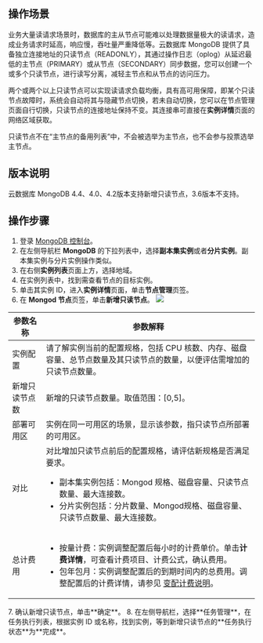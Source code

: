 ## 操作场景
业务大量读请求场景时，数据库的主从节点可能难以处理数据量极大的读请求，造成业务请求时延高，响应慢，吞吐量严重降低等。云数据库 MongoDB 提供了具备独立连接地址的只读节点（READONLY），其通过操作日志（oplog）从延迟最低的主节点（PRIMARY）或从节点（SECONDARY）同步数据，您可以创建一个或多个只读节点，进行读写分离，减轻主节点和从节点的访问压力。

两个或两个以上只读节点可以实现读请求负载均衡，具有高可用保障，即某个只读节点故障时，系统会自动将其与隐藏节点切换，若未自动切换，您可以在节点管理页面自行切换，只读节点的连接地址保持不变。其连接串可直接在**实例详情**页面的网络区域获取。

只读节点不在“主节点的备用列表”中，不会被选举为主节点，也不会参与投票选举主节点。

## 版本说明
云数据库 MongoDB 4.4、4.0、4.2版本支持新增只读节点，3.6版本不支持。

## 操作步骤
1. 登录 [MongoDB 控制台](https://console.cloud.tencent.com/mongodb)。
2. 在左侧导航栏 **MongoDB** 的下拉列表中，选择**副本集实例**或者**分片实例**。副本集实例与分片实例操作类似。
3. 在右侧**实例列表**页面上方，选择地域。
4. 在实例列表中，找到需查看节点的目标实例。
5. 单击其实例 ID，进入**实例详情**页面，单击**节点管理**页签。
6. 在 **Mongod 节点**页签，单击**新增只读节点**。
![](https://qcloudimg.tencent-cloud.cn/raw/95ec232e6111db16d1b850aff88434a4.png)
<table>
<thead><tr><th>参数名称</th><th>参数解释</th></tr></thead>
<tbody><tr>
<td>实例配置</td>
<td>请了解实例当前的配置规格，包括 CPU 核数、内存、磁盘容量、总节点数量及其只读节点的数量，以便评估需增加的只读节点数量。</td></tr>
<tr>
<td>新增只读节点数</td>
<td>新增的只读节点数量。取值范围：[0,5]。</td></tr>
<tr>
<td>部署可用区</td>
<td>实例在同一可用区的场景，显示该参数，指只读节点所部署的可用区。</td></tr>
<tr>
<td>对比</td>
<td>对比增加只读节点前后的配置规格，请评估新规格是否满足要求。<ul><li>副本集实例包括：Mongod 规格、磁盘容量、只读节点数量、最大连接数。</li><li>分片实例包括：分片数量、Mongod规格、磁盘容量、只读节点数量、最大连接数。</li></ul></td></tr>
<tr>
<td>总计费用</td>
<td><ul><li>按量计费：实例调整配置后每小时的计费单价。单击<b>计费详情</b>，可查看计费项目、计费公式，确认费用。</li><li>包年包月：实例调整配置后的到期时间内的总费用。调整配置后的计费详情，请参见 <a href="https://cloud.tencent.com/document/product/240/64503">变配计费说明</a>。</li></ul></td></tr>
</tbody></table>
7. 确认新增只读节点，单击**确定**。
8. 在左侧导航栏，选择**任务管理**，在任务执行列表，根据实例 ID 或名称，找到实例，等到新增只读节点的**任务执行状态**为**完成**。

